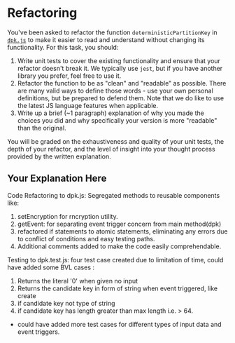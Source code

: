 # Refactoring

You've been asked to refactor the function `deterministicPartitionKey` in [`dpk.js`](dpk.js) to make it easier to read and understand without changing its functionality. For this task, you should:

1. Write unit tests to cover the existing functionality and ensure that your refactor doesn't break it. We typically use `jest`, but if you have another library you prefer, feel free to use it.
2. Refactor the function to be as "clean" and "readable" as possible. There are many valid ways to define those words - use your own personal definitions, but be prepared to defend them. Note that we do like to use the latest JS language features when applicable.
3. Write up a brief (~1 paragraph) explanation of why you made the choices you did and why specifically your version is more "readable" than the original.

You will be graded on the exhaustiveness and quality of your unit tests, the depth of your refactor, and the level of insight into your thought process provided by the written explanation.

## Your Explanation Here

Code Refactoring to dpk.js:
Segregated methods to reusable components like:

1. setEncryption for rncryption utility.
2. getEvent: for separating event trigger concern from main method(dpk)
3. refactored if statements to atomic statements, eliminating any errors due to conflict of conditions and easy testing paths.
4. Additional comments added to make the code easily comprehendable.

Testing to dpk.test.js:
four test case created due to limitation of time, could have added some BVL cases :

1. Returns the literal '0' when given no input
2. Returns the candidate key in form of string when event triggered, like create
3. if candidate key not type of string
4. if candidate key has length greater than max length i.e. > 64.

- could have added more test cases for different types of input data and event triggers.
